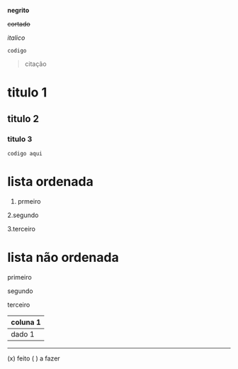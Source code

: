 **negrito**

~~cortado~~

*italico*

`codigo`
> citação
 # titulo 1
 ## titulo 2
 ### titulo 3

 ```codigo aqui```

 # lista ordenada

1. prmeiro

2.segundo

3.terceiro


# lista não ordenada

primeiro

segundo

terceiro


| coluna 1 |        
|-----------|      
| dado 1 |      


-----


(x) feito ( ) a fazer
